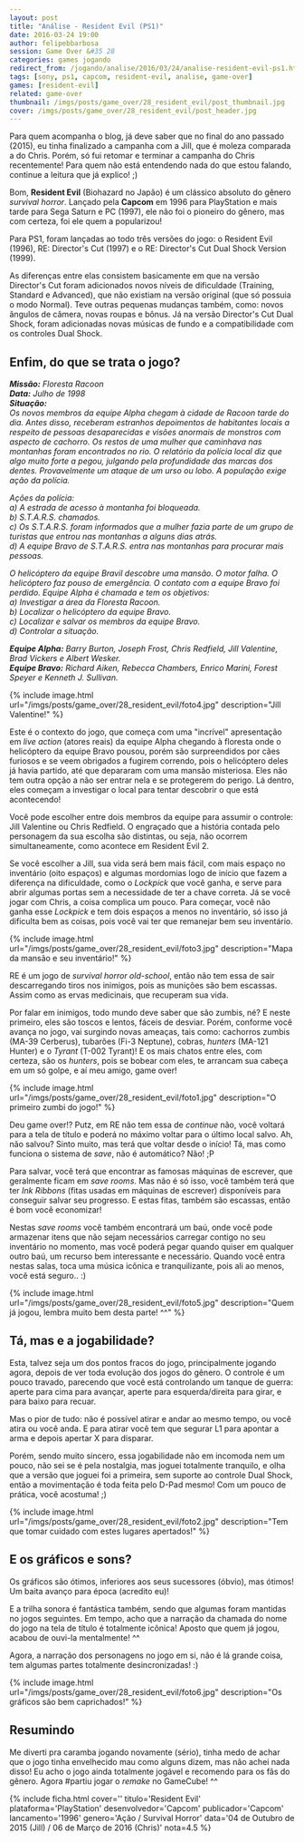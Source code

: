 ```yaml
---
layout: post
title: "Análise - Resident Evil (PS1)"
date: 2016-03-24 19:00
author: felipebbarbosa
session: Game Over &#35 28
categories: games jogando
redirect_from: /jogando/analise/2016/03/24/analise-resident-evil-ps1.html
tags: [sony, ps1, capcom, resident-evil, analise, game-over]
games: [resident-evil]
related: game-over
thumbnail: /imgs/posts/game_over/28_resident_evil/post_thumbnail.jpg
cover: /imgs/posts/game_over/28_resident_evil/post_header.jpg
---
```


Para quem acompanha o blog, já deve saber que no final do ano passado (2015), eu tinha finalizado a campanha com a Jill, que é moleza comparada a do Chris. Porém, só fui retomar e terminar a campanha do Chris recentemente! Para quem não está entendendo nada do que estou falando, continue a leitura que já explico! ;)

<!--more-->

Bom, **Resident Evil** (Biohazard no Japão) é um clássico absoluto do gênero _survival horror_. Lançado pela **Capcom** em 1996 para PlayStation e mais tarde para Sega Saturn e PC (1997), ele não foi o pioneiro do gênero, mas com certeza, foi ele quem a popularizou!

Para PS1, foram lançadas ao todo três versões do jogo: o Resident Evil (1996), RE: Director's Cut (1997) e o RE: Director's Cut Dual Shock Version (1999).

As diferenças entre elas consistem basicamente em que na versão Director's Cut foram adicionados novos níveis de dificuldade (Training, Standard e Advanced), que não existiam na versão original (que só possuia o modo Normal). Teve outras pequenas mudanças também, como: novos ângulos de câmera, novas roupas e bônus. Já na versão Director's Cut Dual Shock, foram adicionadas novas músicas de fundo e a compatibilidade com os controles Dual Shock.

## Enfim, do que se trata o jogo?

_**Missão:** Floresta Racoon  
**Data:** Julho de 1998  
**Situação:**  
Os novos membros da equipe Alpha chegam à cidade de Racoon tarde do dia. Antes disso, receberam estranhos depoimentos de habitantes locais a respeito de pessoas desaparecidas e visões anormais de monstros com aspecto de cachorro. Os restos de uma mulher que caminhava nas montanhas foram encontrados no rio. O relatório da polícia local diz que algo muito forte a pegou, julgando pela profundidade das marcas dos dentes. Provavelmente um ataque de um urso ou lobo. A população exige ação da polícia._

_Ações da polícia:  
a) A estrada de acesso à montanha foi bloqueada.  
b) S.T.A.R.S. chamados.  
c) Os S.T.A.R.S. foram informados que a mulher fazia parte de um grupo de turistas que entrou nas montanhas a alguns dias atrás.  
d) A equipe Bravo de S.T.A.R.S. entra nas montanhas para procurar mais pessoas._

_O helicóptero da equipe Bravil descobre uma mansão. O motor falha. O helicóptero faz pouso de emergência. O contato com a equipe Bravo foi perdido. Equipe Alpha é chamada e tem os objetivos:  
a) Investigar a área da Floresta Racoon.  
b) Localizar o helicóptero da equipe Bravo.  
c) Localizar e salvar os membros da equipe Bravo.  
d) Controlar a situação._

_**Equipe Alpha:** Barry Burton, Joseph Frost, Chris Redfield, Jill Valentine, Brad Vickers e Albert Wesker.  
**Equipe Bravo:** Richard Aiken, Rebecca Chambers, Enrico Marini, Forest Speyer e Kenneth J. Sullivan._

{% include image.html url="/imgs/posts/game_over/28_resident_evil/foto4.jpg" description="Jill Valentine!" %}

Este é o contexto do jogo, que começa com uma "incrível" apresentação em _live action_ (atores reais) da equipe Alpha chegando à floresta onde o helicóptero da equipe Bravo pousou, porém são surpreendidos por cães furiosos e se veem obrigados a fugirem correndo, pois o helicóptero deles já havia partido, até que depararam com uma mansão misteriosa. Eles não tem outra opção a não ser entrar nela e se protegerem do perigo. Lá dentro, eles começam a investigar o local para tentar descobrir o que está acontecendo!

Você pode escolher entre dois membros da equipe para assumir o controle: Jill Valentine ou Chris Redfield. O engraçado que a história contada pelo personagem da sua escolha são distintas, ou seja, não ocorrem simultaneamente, como acontece em Resident Evil 2.

Se você escolher a Jill, sua vida será bem mais fácil, com mais espaço no inventário (oito espaços) e algumas mordomias logo de início que fazem a diferença na dificuldade, como o _Lockpick_ que você ganha, e serve para abrir algumas portas sem a necessidade de ter a chave correta. Já se você jogar com Chris, a coisa complica um pouco. Para começar, você não ganha esse _Lockpick_ e tem dois espaços a menos no inventário, só isso já dificulta bem as coisas, pois você vai ter que remanejar bem seu inventário.

{% include image.html url="/imgs/posts/game_over/28_resident_evil/foto3.jpg" description="Mapa da mansão e seu inventário!" %}

RE é um jogo de _survival horror old-school_, então não tem essa de sair descarregando tiros nos inimigos, pois as munições são bem escassas. Assim como as ervas medicinais, que recuperam sua vida.

Por falar em inimigos, todo mundo deve saber que são zumbis, né? E neste primeiro, eles são toscos e lentos, fáceis de desviar. Porém, conforme você avança no jogo, vai surgindo novas ameaças, tais como: cachorros zumbis (MA-39 Cerberus), tubarões (Fi-3 Neptune), cobras, _hunters_ (MA-121 Hunter) e o _Tyrant_ (T-002 Tyrant)! E os mais chatos entre eles, com certeza, são os _hunters_, pois se bobear com eles, te arrancam sua cabeça em um só golpe, e aí meu amigo, game over!

{% include image.html url="/imgs/posts/game_over/28_resident_evil/foto1.jpg" description="O primeiro zumbi do jogo!" %}

Deu game over!? Putz, em RE não tem essa de _continue_ não, você voltará para a tela de título e poderá no máximo voltar para o último local salvo. Ah, não salvou? Sinto muito, mas terá que voltar desde o início! Tá, mas como funciona o sistema de _save_, não é automático? Não! ;P

Para salvar, você terá que encontrar as famosas máquinas de escrever, que geralmente ficam em _save rooms_. Mas não é só isso, você também terá que ter _Ink Ribbons_ (fitas usadas em máquinas de escrever) disponíveis para conseguir salvar seu progresso. E estas fitas, também são escassas, então é bom você economizar!

Nestas _save rooms_ você também encontrará um baú, onde você pode armazenar itens que não sejam necessários carregar contigo no seu inventário no momento, mas você poderá pegar quando quiser em qualquer outro baú, um recurso bem interessante e necessário. Quando você entra nestas salas, toca uma música icônica e tranquilizante, pois ali ao menos, você está seguro.. :)

{% include image.html url="/imgs/posts/game_over/28_resident_evil/foto5.jpg" description="Quem já jogou, lembra muito bem desta parte! ^^" %}

## Tá, mas e a jogabilidade?

Esta, talvez seja um dos pontos fracos do jogo, principalmente jogando agora, depois de ver toda evolução dos jogos do gênero. O controle é um pouco travado, parecendo que você está controlando um tanque de guerra: aperte para cima para avançar, aperte para esquerda/direita para girar, e para baixo para recuar.

Mas o pior de tudo: não é possível atirar e andar ao mesmo tempo, ou você atira ou você anda. E para atirar você tem que segurar L1 para apontar a arma e depois apertar X para disparar.

Porém, sendo muito sincero, essa jogabilidade não em incomoda nem um pouco, não sei se é pela nostalgia, mas joguei totalmente tranquilo, e olha que a versão que joguei foi a primeira, sem suporte ao controle Dual Shock, então a movimentação é toda feita pelo D-Pad mesmo! Com um pouco de prática, você acostuma! ;)

{% include image.html url="/imgs/posts/game_over/28_resident_evil/foto2.jpg" description="Tem que tomar cuidado com estes lugares apertados!" %}

## E os gráficos e sons?

Os gráficos são ótimos, inferiores aos seus sucessores (óbvio), mas ótimos! Um baita avanço para época (acredito eu)!

E a trilha sonora é fantástica também, sendo que algumas foram mantidas no jogos seguintes. Em tempo, acho que a narração da chamada do nome do jogo na tela de título é totalmente icônica! Aposto que quem já jogou, acabou de ouvi-la mentalmente! ^^

Agora, a narração dos personagens no jogo em si, não é lá grande coisa, tem algumas partes totalmente desincronizadas! :)

{% include image.html url="/imgs/posts/game_over/28_resident_evil/foto6.jpg" description="Os gráficos são bem caprichados!" %}

## Resumindo

Me diverti pra caramba jogando novamente (sério), tinha medo de achar que o jogo tinha envelhecido mau como alguns dizem, mas não achei nada disso! Eu acho o jogo ainda totalmente jogável e recomendo para os fãs do gênero. Agora #partiu jogar o _remake_ no GameCube! ^^

{% include ficha.html
  cover=''
  titulo='Resident Evil'
  plataforma='PlayStation'
  desenvolvedor='Capcom'
  publicador='Capcom'
  lancamento='1996'
  genero='Ação / Survival Horror'
  data='04 de Outubro de 2015 (Jill) / 06 de Março de 2016 (Chris)'
  nota=4.5 %}
